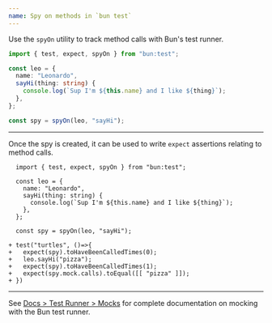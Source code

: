 ```yaml
---
name: Spy on methods in `bun test`
---
```


Use the `spyOn` utility to track method calls with Bun's test runner.

```ts
import { test, expect, spyOn } from "bun:test";

const leo = {
  name: "Leonardo",
  sayHi(thing: string) {
    console.log(`Sup I'm ${this.name} and I like ${thing}`);
  },
};

const spy = spyOn(leo, "sayHi");
```

---

Once the spy is created, it can be used to write `expect` assertions relating to method calls.

```ts-diff
  import { test, expect, spyOn } from "bun:test";

  const leo = {
    name: "Leonardo",
    sayHi(thing: string) {
      console.log(`Sup I'm ${this.name} and I like ${thing}`);
    },
  };

  const spy = spyOn(leo, "sayHi");

+ test("turtles", ()=>{
+   expect(spy).toHaveBeenCalledTimes(0);
+   leo.sayHi("pizza");
+   expect(spy).toHaveBeenCalledTimes(1);
+   expect(spy.mock.calls).toEqual([[ "pizza" ]]);
+ })
```

---

See [Docs > Test Runner > Mocks](https://bun.com/docs/test/mocks) for complete documentation on mocking with the Bun test runner.
